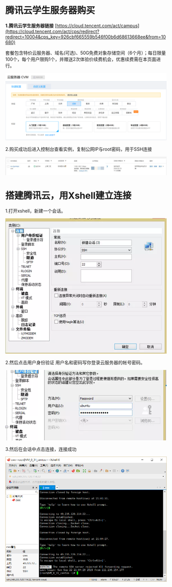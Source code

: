 # 腾讯云学生服务器购买



**1.腾讯云学生服务器链接**  [https://cloud.tencent.com/act/campus](https://cloud.tencent.com/act/cps/redirect?redirect=10004&cps_key=926cbf665559b546f00b6d68613668ee&from=10680)

套餐包含特价云服务器、域名(可选)、50G免费对象存储空间（6个月）；每日限量100个，每个用户限购1个，并赠送2次体验价续费机会，优惠续费需在本页面进行。

![](../image/1.png)

2.购买成功后进入控制台查看实例，复制公网IP与root密码，用于SSH连接

![](../image/5.jpg)



# 搭建腾讯云，用Xshell建立连接

1.打开xshell，新建一个会话。

![](../image/2.png)

2.然后点击用户身份验证   用户名和密码写你登录云服务器的帐号密码。

![](../image/3.png)

3.然后在会话中点击连接，连接成功



![](../image/4.png)